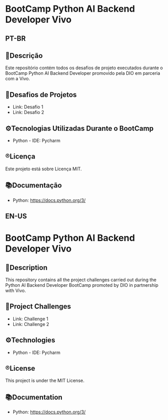 # BootCamp Python AI Backend Developer Vivo

## **PT-BR**
## 📄Descrição
Este repositório contém todos os desafios de projeto executados durante o BootCamp Python AI Backend Developer promovido pela DIO em parceria com a Vivo.

## 🎢Desafios de Projetos
- Link: Desafio 1
- Link: Desafio 2

## ⚙️Tecnologias Utilizadas Durante o BootCamp
- Python - IDE: Pycharm

## ®️Licença
Este projeto está sobre Licença MIT.

## 📚Documentação
- Python: https://docs.python.org/3/

## **EN-US**
# BootCamp Python AI Backend Developer Vivo

## 📄Description
This repository contains all the project challenges carried out during the Python AI Backend Developer BootCamp promoted by DIO in partnership with Vivo.

## 🎢Project Challenges
- Link: Challenge 1
- Link: Challenge 2

## ⚙️Technologies
- Python - IDE: Pycharm

## ®️License
This project is under the MIT License.

## 📚Documentation
- Python: https://docs.python.org/3/

